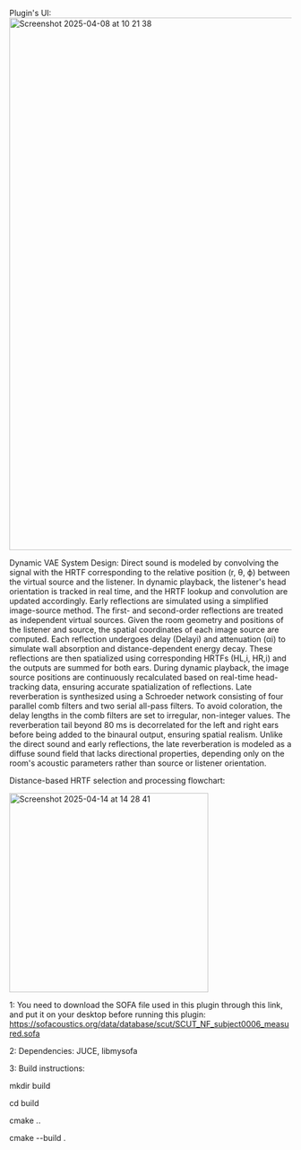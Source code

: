 Plugin's UI:
<img width="949" alt="Screenshot 2025-04-08 at 10 21 38" src="https://github.com/user-attachments/assets/23be1072-627d-4742-ab91-2fa005ffeda6" />

Dynamic VAE System Design: Direct sound is modeled by convolving the signal with the HRTF corresponding to the relative position (r, θ, ϕ) between the virtual source and the listener. In dynamic playback, the listener's head orientation is tracked in real time, and the HRTF lookup and convolution are updated accordingly. Early reflections are simulated using a simplified image-source method. The first- and second-order reflections are treated as independent virtual sources. Given the room geometry and positions of the listener and source, the spatial coordinates of each image source are computed. Each reflection undergoes delay (Delayi) and attenuation (αi) to simulate wall absorption and distance-dependent energy decay. These reflections are then spatialized using corresponding HRTFs (HL,i, HR,i) and the outputs are summed for both ears. During dynamic playback, the image source positions are continuously recalculated based on real-time head-tracking data, ensuring accurate spatialization of reflections. Late reverberation is synthesized using a Schroeder network consisting of four parallel comb filters and two serial all-pass filters. To avoid coloration, the delay lengths in the comb filters are set to irregular, non-integer values. The reverberation tail beyond 80 ms is decorrelated for the left and right ears before being added to the binaural output, ensuring spatial realism. Unlike the direct sound and early reflections, the late reverberation is modeled as a diffuse sound field that lacks directional properties, depending only on the room's acoustic parameters rather than source or listener orientation.

Distance-based HRTF selection and processing flowchart:



<img width="355" alt="Screenshot 2025-04-14 at 14 28 41" src="https://github.com/user-attachments/assets/37c7c7b5-2b21-429f-be49-dee83cbcd6f8" />


1: You need to download the SOFA file used in this plugin through this link, and put it on your desktop before running this plugin:
https://sofacoustics.org/data/database/scut/SCUT_NF_subject0006_measured.sofa

2: Dependencies: JUCE, libmysofa

3: Build instructions: 

mkdir build

cd build

cmake ..

cmake --build .
